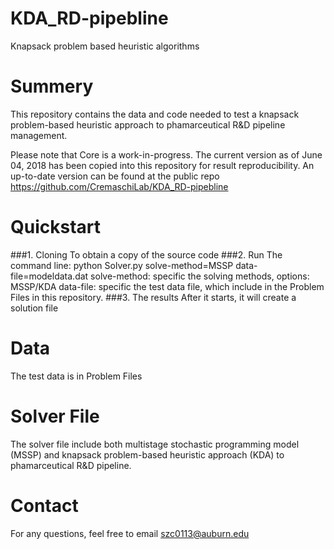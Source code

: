 # KDA_RD-pipebline
Knapsack problem based heuristic algorithms

# Summery
This repository contains the data and code needed to test a knapsack problem-based heuristic approach to phamarceutical R&D pipeline management.

Please note that Core is a work-in-progress. The current version as of June 04, 2018 has been copied into this repository for result reproducibility. An up-to-date version can be found at the public repo https://github.com/CremaschiLab/KDA_RD-pipebline

# Quickstart
###1. Cloning To obtain a copy of the source code
###2. Run
The command line: python Solver.py solve-method=MSSP data-file=modeldata.dat
solve-method: specific the solving methods, options: MSSP/KDA
data-file: specific the test data file, which include in the Problem Files in this repository.
###3. The results 
After it starts, it will create a solution file

# Data
The test data is in Problem Files

# Solver File
The solver file include both multistage stochastic programming model (MSSP) and knapsack problem-based heuristic approach (KDA) to phamarceutical R&D pipeline.

# Contact
For any questions, feel free to email szc0113@auburn.edu
